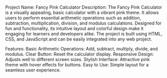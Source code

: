 Project Name: Fancy Pink Calculator
Description:
The Fancy Pink Calculator is a visually appealing, basic calculator with a vibrant pink theme.
It allows users to perform essential arithmetic operations such as addition, subtraction, multiplication, division, and modulus calculations.
Designed for fun and functionality, its intuitive layout and colorful design make it engaging for learners and developers alike.
The project is built using HTML, CSS, and JavaScript and can be easily integrated into any web project.

Features:
Basic Arithmetic Operations: Add, subtract, multiply, divide, and modulus.
Clear Button: Reset the calculator display.
Responsive Design: Adjusts well to different screen sizes.
Stylish Interface: Attractive pink theme with hover effects for buttons.
Easy to Use: Simple layout for a seamless user experience.
